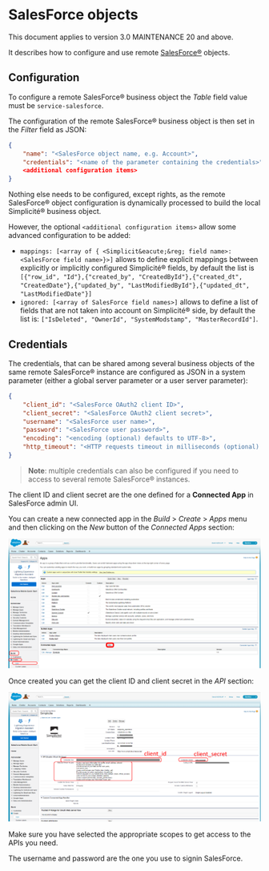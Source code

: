 SalesForce objects
==================

This document applies to version 3.0 MAINTENANCE 20 and above.

It describes how to configure and use remote [SalesForce&reg;](http://www.salesforce.com/) objects.

<h2 id="configuration">Configuration</h2>

To configure a remote SalesForce&reg; business object the _Table_ field value must be `service-salesforce`.

The configuration of the remote SalesForce&reg; business object is then set in the _Filter_ field as JSON:

```json
{
	"name": "<SalesForce object name, e.g. Account>",
	"credentials": "<name of the parameter containing the credentials>",
	<additional configuration items>
}
```

Nothing else needs to be configured, except rights, as the remote SalesForce&reg; object configuration is dynamically processed to build the local Simplicit&eacute;&reg;  business object.

However, the optional `<additional configuration items>` allow some advanced configuration to be added:

- `mappings: [<array of { <Simplicit&eacute;&reg; field name>: <SalesForce field name>}>]` allows to define explicit mappings between
explicitly or implicitly configured Simplicit&eacute;&reg; fields, by default the list is `[{"row_id", "Id"},{"created_by", "CreatedById"},{"created_dt", "CreatedDate"},{"updated_by", "LastModifiedById"},{"updated_dt", "LastModifiedDate"}]`
- `ignored: [<array of SalesForce field names>]` allows to define a list of fields that are not taken into account on Simplicit&eacute;&reg; side,
by default the list is: `["IsDeleted", "OwnerId", "SystemModstamp", "MasterRecordId"]`.

<h2 id="credentials">Credentials</h2>

The credentials, that can be shared among several business objects of the same remote SalesForce&reg; instance are configured as JSON in a system parameter (either a global server parameter or a user server parameter):

```json
{
	"client_id": "<SalesForce OAuth2 client ID>",
	"client_secret": "<SalesForce OAuth2 client secret>",
	"username": "<SalesForce user name>",
	"password": "<SalesForce user password>",
	"encoding": "<encoding (optional) defaults to UTF-8>",
	"http_timeout": "<HTTP requests timeout in milliseconds (optional) defaults to 30000>"
}
```

> **Note**: multiple credentials can also be configured if you need to access to several remote SalesForce&reg; instances.

The client ID and client secret are the one defined for a **Connected App** in SalesForce admin UI.

You can create a new connected app in the _Build_ > _Create_ > _Apps_ menu and then clicking on the _New_ button of the _Connected Apps_ section:

![](./salesforce1.png)

Once created you can get the client ID and client secret in the _API_ section:

![](./salesforce2.png)

Make sure you have selected the appropriate scopes to get access to the APIs you need.

The username and password are the one you use to signin SalesForce.